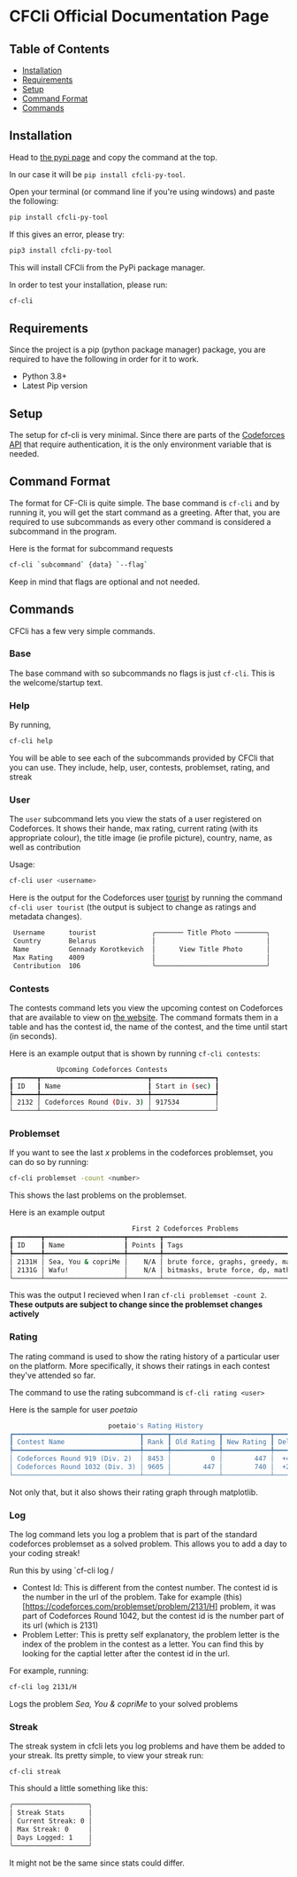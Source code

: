 # CFCli Official Documentation Page

## Table of Contents

- [Installation](#installation)
- [Requirements](#requirements)
- [Setup](#setup)
- [Command Format](#command-format)
- [Commands](#commands)

## Installation

Head to [the pypi page](https://pypi.org/project/cfcli-py-tool/) and copy the command at the top.

In our case it will be `pip install cfcli-py-tool`.

Open your terminal (or command line if you're using windows) and paste the following:

```bash
pip install cfcli-py-tool
```

If this gives an error, please try:

```bash
pip3 install cfcli-py-tool
```

This will install CFCli from the PyPi package manager.

In order to test your installation, please run:

```bash
cf-cli
```

## Requirements

Since the project is a pip (python package manager) package, you are required to have the following in order for it to work.
- Python 3.8+
- Latest Pip version

## Setup

The setup for cf-cli is very minimal. Since there are parts of the [Codeforces API](https://codeforces.com/apiHelp) that require authentication, it is the only environment variable that is needed.

## Command Format

The format for CF-Cli is quite simple. The base command is `cf-cli` and by running it, you will get the start command as a greeting. After that, you are required to use subcommands as every other command is considered a subcommand in the program.

Here is the format for subcommand requests

```bash
cf-cli `subcommand` {data} `--flag`
```

Keep in mind that flags are optional and not needed.

## Commands

CFCli has a few very simple commands.

### Base

The base command with so subcommands no flags is just `cf-cli`. This is the welcome/startup text.

### Help

By running,

```bash
cf-cli help
```

You will be able to see each of the subcommands provided by CFCli that you can use. They include, help, user, contests, problemset, rating, and streak

### User

The `user` subcommand lets you view the stats of a user registered on Codeforces. It shows their hande, max rating, current rating (with its appropriate colour), the title image (ie profile picture), country, name, as well as contribution

Usage:

```bash
cf-cli user <username>
```

Here is the output for the Codeforces user [tourist](https://codeforces.com/profile/tourist) by running the command `cf-cli user tourist` (the output is subject to change as ratings and metadata changes).

```bash
 Username      tourist              ╭─────── Title Photo ────────╮
 Country       Belarus              │                            │
 Name          Gennady Korotkevich  │      View Title Photo      │
 Max Rating    4009                 │                            │
 Contribution  106                  ╰────────────────────────────╯
```

### Contests

The contests command lets you view the upcoming contest on Codeforces that are available to view on [the website](https://codeforces.com/contests). The command formats them in a table and has the contest id, the name of the contest, and the time until start (in seconds).

Here is an example output that is shown by running `cf-cli contests`:

```bash
            Upcoming Codeforces Contests
┏━━━━━━┳━━━━━━━━━━━━━━━━━━━━━━━━━━━┳━━━━━━━━━━━━━━━━┓
┃ ID   ┃ Name                      ┃ Start in (sec) ┃
┡━━━━━━╇━━━━━━━━━━━━━━━━━━━━━━━━━━━╇━━━━━━━━━━━━━━━━┩
│ 2132 │ Codeforces Round (Div. 3) │ 917534         │
└──────┴───────────────────────────┴────────────────┘
```

### Problemset

If you want to see the last *x* problems in the codeforces problemset, you can do so by running:

```bash
cf-cli problemset -count <number>
```

This shows the last <number> problems on the problemset.

Here is an example output

```bash
                               First 2 Codeforces Problems
┏━━━━━━━┳━━━━━━━━━━━━━━━━━━━━┳━━━━━━━━┳━━━━━━━━━━━━━━━━━━━━━━━━━━━━━━━━━━━━━━━━━━━━━━━━━━┓
┃ ID    ┃ Name               ┃ Points ┃ Tags                                             ┃
┡━━━━━━━╇━━━━━━━━━━━━━━━━━━━━╇━━━━━━━━╇━━━━━━━━━━━━━━━━━━━━━━━━━━━━━━━━━━━━━━━━━━━━━━━━━━┩
│ 2131H │ Sea, You & copriMe │    N/A │ brute force, graphs, greedy, math, number theory │
│ 2131G │ Wafu!              │    N/A │ bitmasks, brute force, dp, math                  │
└───────┴────────────────────┴────────┴──────────────────────────────────────────────────┘
```
This was the output I recieved when I ran `cf-cli problemset -count 2`. **These outputs are subject to change since the problemset changes actively**

### Rating

The rating command is used to show the rating history of a particular user on the platform. More specifically, it shows their ratings in each contest they've attended so far.

The command to use the rating subcommand is `cf-cli rating <user>`

Here is the sample for user *poetaio*

```bash
                         poetaio's Rating History
┏━━━━━━━━━━━━━━━━━━━━━━━━━━━━━━━━┳━━━━━━┳━━━━━━━━━━━━┳━━━━━━━━━━━━┳━━━━━━━┓
┃ Contest Name                   ┃ Rank ┃ Old Rating ┃ New Rating ┃ Delta ┃
┡━━━━━━━━━━━━━━━━━━━━━━━━━━━━━━━━╇━━━━━━╇━━━━━━━━━━━━╇━━━━━━━━━━━━╇━━━━━━━┩
│ Codeforces Round 919 (Div. 2)  │ 8453 │          0 │        447 │  +447 │
│ Codeforces Round 1032 (Div. 3) │ 9605 │        447 │        740 │  +293 │
└────────────────────────────────┴──────┴────────────┴────────────┴───────┘
```

Not only that, but it also shows their rating graph through matplotlib.

### Log

The log command lets you log a problem that is part of the standard codeforces problemset as a solved problem. This allows you to add a day to your coding streak!

Run this by using `cf-cli log <contestId>/<problemLetter>

- Contest Id: This is different from the contest number. The contest id is the number in the url of the problem. Take for example (this)[https://codeforces.com/problemset/problem/2131/H] problem, it was part of Codeforces Round 1042, but the contest id is the number part of its url (which is 2131)
- Problem Letter: This is pretty self explanatory, the problem letter is the index of the problem in the contest as a letter. You can find this by looking for the captial letter after the contest id in the url.

For example, running:

```bash
cf-cli log 2131/H
```

Logs the problem *Sea, You & copriMe* to your solved problems

### Streak

The streak system in cfcli lets you log problems and have them be added to your streak. Its pretty simple, to view your streak run:

```
cf-cli streak
```

This should a little something like this:

```bash
╭───────────────────╮
│ Streak Stats      │
│ Current Streak: 0 │
│ Max Streak: 0     │
│ Days Logged: 1    │
╰───────────────────╯
```

It might not be the same since stats could differ.